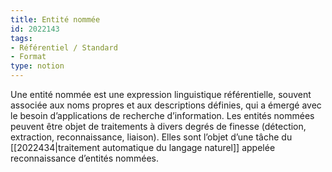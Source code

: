 ```yaml
---
title: Entité nommée
id: 2022143
tags:
- Référentiel / Standard
- Format
type: notion
---
```


Une entité nommée est une expression linguistique référentielle, souvent associée aux noms propres et aux descriptions définies, qui a émergé avec le besoin d’applications de recherche d’information. Les entités nommées peuvent être objet de traitements à divers degrés de finesse (détection, extraction, reconnaissance, liaison). Elles sont l’objet d’une tâche du [[2022434|traitement automatique du langage naturel]] appelée reconnaissance d’entités nommées.

